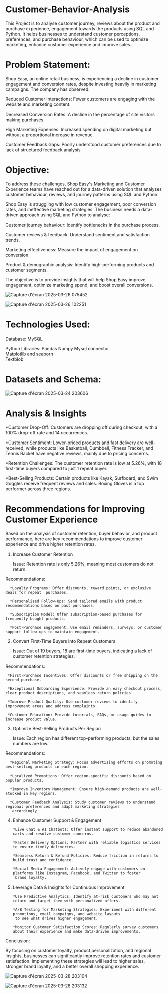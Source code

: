 # Customer-Behavior-Analysis
This Project is to analyse customer journey, reviews about the product and purchase experience, engagement towards the products using SQL and Python. It helps businesses to understand customer perceptions, preferences, and purchase behaviour, which can be used to optimize marketing, enhance customer experience and improve sales.


# Problem Statement: 

Shop Easy, an online retail business, is experiencing a decline in customer engagement and conversion rates, despite investing heavily in marketing campaigns. The company has observed: 

Reduced Customer Interactions: Fewer customers are engaging with the website and marketing content. 

Decreased Conversion Rates: A decline in the percentage of site visitors making purchases. 

High Marketing Expenses: Increased spending on digital marketing but without a proportional increase in revenue. 

Customer Feedback Gaps: Poorly understood customer preferences due to lack of structured feedback analysis. 

# Objective: 

To address these challenges, Shop Easy's Marketing and Customer Experience teams have reached out for a data-driven solution that analyses customer behaviour, reviews, and journey patterns using SQL and Python. 

Shop Easy is struggling with low customer engagement, poor conversion rates, and ineffective marketing strategies. The business needs a data-driven approach using SQL and Python to analyse: 

Customer journey behaviour: Identify bottlenecks in the purchase process. 

Customer reviews & feedback: Understand sentiment and satisfaction trends. 

Marketing effectiveness: Measure the impact of engagement on conversion. 

Product & demographic analysis: Identify high-performing products and customer segments. 

The objective is to provide insights that will help Shop Easy improve engagement, optimize marketing spend, and boost overall conversions. 

![Capture d'écran 2025-03-26 075452](https://github.com/user-attachments/assets/797a21b6-44cf-4656-958e-9cb71a5545b9)


![Capture d'écran 2025-03-26 102251](https://github.com/user-attachments/assets/a336eb72-c48b-4610-a3f1-bb7ad3caa158)

# Technologies Used: 

Database: MySQL 


Python Libraries: 
Pandas 
Numpy 
Mysql connector  
Matplotlib and seaborn  
Textblob 

# Datasets and Schema:

![Capture d'écran 2025-03-24 203606](https://github.com/user-attachments/assets/d53379d9-9eb0-463e-927c-953db39a0898)

# Analysis & Insights 

*Customer Drop-Off: Customers are dropping off during checkout, with a 100% drop-off rate and 14 occurrences. 

*Customer Sentiment: Lower-priced products and fast delivery are well-received, while products like Basketball, Dumbbell, Fitness Tracker, and Tennis Racket have negative reviews, mainly due to pricing concerns. 

*Retention Challenges: The customer retention rate is low at 5.26%, with 18 first-time buyers compared to just 1 repeat buyer. 

*Best-Selling Products: Certain products like Kayak, Surfboard, and Swim Goggles receive frequent reviews and sales. Boxing Gloves is a top performer across three regions. 

# Recommendations for Improving Customer Experience 

Based on the analysis of customer retention, buyer behavior, and product performance, here are key recommendations to improve customer experience and drive higher retention rates. 

1. Increase Customer Retention 

      Issue: Retention rate is only 5.26%, meaning most customers do not return. 

  Recommendations: 

      *Loyalty Programs: Offer discounts, reward points, or exclusive deals for repeat  purchases. 

      *Personalized Follow-Ups: Send tailored emails with product recommendations based on past purchases. 

      *Subscription Model: Offer subscription-based purchases for frequently bought products. 

      *Post-Purchase Engagement: Use email reminders, surveys, or customer support follow-ups to maintain engagement. 

2. Convert First-Time Buyers into Repeat Customers 

     Issue: Out of 19 buyers, 18 are first-time buyers, indicating a lack of customer retention strategies. 

Recommendations: 

     *First-Purchase Incentives: Offer discounts or free shipping on the second purchase. 

     *Exceptional Onboarding Experience: Provide an easy checkout process, clear product descriptions, and seamless return policies. 

     *Improve Product Quality: Use customer reviews to identify improvement areas and address complaints. 

     *Customer Education: Provide tutorials, FAQs, or usage guides to increase product value. 

3. Optimize Best-Selling Products Per Region 

   Issue: Each region has different top-performing products, but the sales numbers are low. 

Recommendations: 

      *Regional Marketing Strategy: Focus advertising efforts on promoting best-selling products in each region. 

      *Localized Promotions: Offer region-specific discounts based on popular products. 

      *Improve Inventory Management: Ensure high-demand products are well-stocked in key regions. 

      *Customer Feedback Analysis: Study customer reviews to understand regional preferences and adapt marketing strategies 
       accordingly. 

4. Enhance Customer Support & Engagement 

       *Live Chat & AI Chatbots: Offer instant support to reduce abandoned carts and resolve customer concerns. 

       *Faster Delivery Options: Partner with reliable logistics services to ensure timely deliveries. 

       *Seamless Return & Refund Policies: Reduce friction in returns to build trust and confidence. 

       *Social Media Engagement: Actively engage with customers on platforms like Instagram, Facebook, and Twitter to foster
        brand loyalty. 

5. Leverage Data & Insights for Continuous Improvement 

       *Use Predictive Analytics: Identify at-risk customers who may not return and target them with personalized offers. 

       *A/B Testing for Marketing Strategies: Experiment with different promotions, email campaigns, and website layouts
        to see what drives higher engagement.

       *Monitor Customer Satisfaction Scores: Regularly survey customers about their experience and make data-driven improvements. 

Conclusion:

By focusing on customer loyalty, product personalization, and regional insights, businesses can significantly improve retention rates and customer satisfaction. Implementing these strategies will lead to higher sales, stronger brand loyalty, and a better overall shopping experience. 


![Capture d'écran 2025-03-28 203104](https://github.com/user-attachments/assets/ef224837-6835-454c-b52e-27e422599fec)








![Capture d'écran 2025-03-28 203132](https://github.com/user-attachments/assets/d85f709a-8226-4faf-8169-67f2eab95747)



 

 





